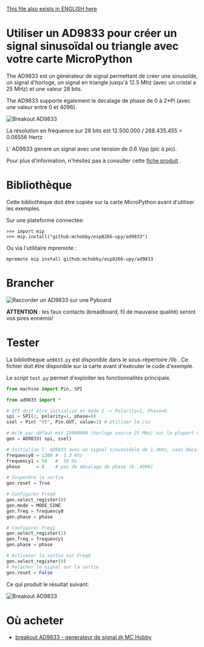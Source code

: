 [This file also exists in ENGLISH here](readme_ENG.md)

# Utiliser un AD9833 pour créer un signal sinusoïdal ou triangle avec votre carte MicroPython

The AD9833 est un générateur de signal permettant de créer une sinusoïde, un signal d'horloge, un signal en triangle jusqu'à 12.5 Mhz (avec un cristal a 25 MHz) et une valeur 28 bits.

The AD9833 supporte également le décalage de phase de 0 à 2*Pi (avec une valeur entre 0 et 4096).

![Breakout AD9833](docs/_static/ad9833.jpg)

La résolution en fréquence sur 28 bits est 12.500.000 / 268.435.455 = 0.06556 Hertz

L' AD9833 genere un signal avec une tension de 0.6 Vpp (pic à pic).

Pour plus d'information, n'hésitez pas à consulter cette [fiche produit](http://shop.mchobby.be/product.php?id_product=1689) .

# Bibliothèque

 Cette bibliothèque doit être copiée sur la carte MicroPython avant d'utiliser les exemples.

 Sur une plateforme connectée:

 ```
 >>> import mip
 >>> mip.install("github:mchobby/esp8266-upy/ad9833")
 ```

 Ou via l'utilitaire mpremote :

 ```
 mpremote mip install github:mchobby/esp8266-upy/ad9833
 ```

# Brancher

![Raccorder un AD9833 sur une Pyboard](docs/_static/ad9833-to-pyboard.jpg)

__ATTENTION__ : les faux contacts (breadboard, fil de mauvaise qualité) seront vos pires ennemis!

# Tester

La bibliothèque `ad9833.py` est disponible dans le sous-répertoire /lib . Ce fichier doit être disponible sur la carte avant d'exécuter le code d'exemple.

Le script `test.py` permet d'exploiter les fonctionnalités principale.

``` python
from machine import Pin, SPI

from ad9833 import *

# SPI doit être initialisé en mode 2 -> Polarity=1, Phase=0
spi = SPI(2, polarity=1, phase=0)
ssel = Pin( "Y5", Pin.OUT, value=1) # Utiliser le /ss

# mclk par défaut est 25000000 (horloge source 25 MHz) sur la plupart des cartes AD9833
gen = AD9833( spi, ssel)

# Initialise l' AD9833 avec un signal sinusoïdale de 1.3KHz, sans décalage de phase
frequency0 = 1300 #  1.3 Khz
frequency1 = 50   #  50 Hz
phase      = 0    # pas de décalage de phase (0..4096)

# Suspendre la sortie
gen.reset = True

# Configurer Freq0
gen.select_register(0)
gen.mode = MODE_SINE
gen.freq = frequency0
gen.phase = phase

# Configurer Freq1
gen.select_register(1)
gen.freq = frequency1
gen.phase = phase

# Activater la sortie sur Freq0
gen.select_register(0)
# Relacher le signal sur la sortie
gen.reset = False
```
Ce qui produit le résultat suivant:

![Breakout AD9833](docs/_static/ad9833_1300hz.jpg)

# Où acheter
* [breakout AD9833 - generateur de signal @ MC Hobby](http://shop.mchobby.be/product.php?id_product=1689)
